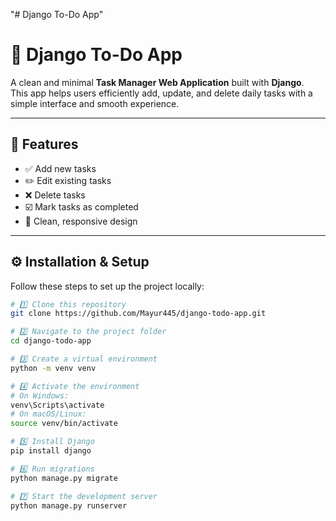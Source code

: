 "# Django To-Do App" 
# 📝 Django To-Do App

A clean and minimal **Task Manager Web Application** built with **Django**.  
This app helps users efficiently add, update, and delete daily tasks with a simple interface and smooth experience.

---

## 🌟 Features

- ✅ Add new tasks  
- ✏️ Edit existing tasks  
- ❌ Delete tasks  
- ☑️ Mark tasks as completed  
- 🎨 Clean, responsive design  

---

## ⚙️ Installation & Setup

Follow these steps to set up the project locally:

```bash
# 1️⃣ Clone this repository
git clone https://github.com/Mayur445/django-todo-app.git

# 2️⃣ Navigate to the project folder
cd django-todo-app

# 3️⃣ Create a virtual environment
python -m venv venv

# 4️⃣ Activate the environment
# On Windows:
venv\Scripts\activate
# On macOS/Linux:
source venv/bin/activate

# 5️⃣ Install Django
pip install django

# 6️⃣ Run migrations
python manage.py migrate

# 7️⃣ Start the development server
python manage.py runserver
